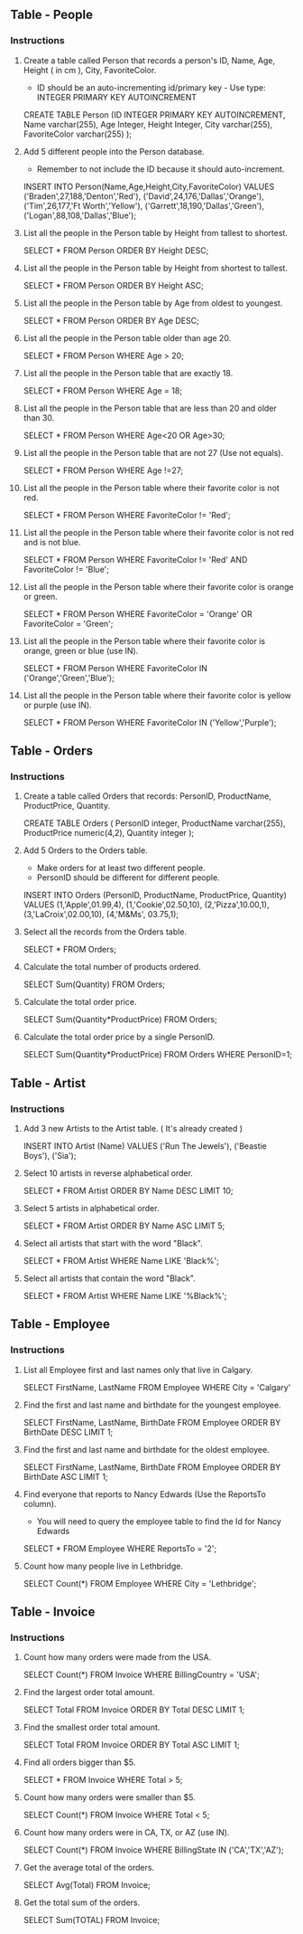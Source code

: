 
## Table - People

### Instructions
1. Create a table called Person that records a person's ID, Name, Age, Height ( in cm ), City, FavoriteColor. 
    * ID should be an auto-incrementing id/primary key - Use type: INTEGER PRIMARY KEY AUTOINCREMENT

	CREATE TABLE Person 
	(ID INTEGER PRIMARY KEY AUTOINCREMENT,
	Name varchar(255),
	Age Integer,
	Height Integer,
	City varchar(255),
	FavoriteColor varchar(255)
	);

2. Add 5 different people into the Person database. 
    * Remember to not include the ID because it should auto-increment.

	INSERT INTO Person(Name,Age,Height,City,FavoriteColor)
	VALUES
	('Braden',27,188,'Denton','Red'),
	('David',24,176,'Dallas','Orange'),
	('Tim',26,177,'Ft Worth','Yellow'),
	('Garrett',18,190,'Dallas','Green'),
	('Logan',88,108,'Dallas','Blue');

3. List all the people in the Person table by Height from tallest to shortest.

	SELECT * FROM Person ORDER BY Height DESC;

4. List all the people in the Person table by Height from shortest to tallest.

	SELECT * FROM Person ORDER BY Height ASC;

5. List all the people in the Person table by Age from oldest to youngest.

	SELECT * FROM Person ORDER BY Age DESC;

6. List all the people in the Person table older than age 20.

	SELECT * FROM Person WHERE Age > 20;

7. List all the people in the Person table that are exactly 18.

	SELECT * FROM Person WHERE Age = 18;

8. List all the people in the Person table that are less than 20 and older than 30.

	SELECT * FROM Person WHERE Age<20 OR Age>30;

9. List all the people in the Person table that are not 27 (Use not equals).

	SELECT * FROM Person WHERE Age !=27;

10. List all the people in the Person table where their favorite color is not red.

	SELECT * FROM Person WHERE FavoriteColor != 'Red';

11. List all the people in the Person table where their favorite color is not red and is not blue.

	SELECT * FROM Person WHERE FavoriteColor != 'Red' AND FavoriteColor != 'Blue';
	
12. List all the people in the Person table where their favorite color is orange or green.

	SELECT * FROM Person WHERE FavoriteColor = 'Orange' OR FavoriteColor = 'Green';
	
13. List all the people in the Person table where their favorite color is orange, green or blue (use IN).

	SELECT * FROM Person WHERE FavoriteColor IN ('Orange','Green','Blue');
	
14. List all the people in the Person table where their favorite color is yellow or purple (use IN).

	SELECT * FROM Person WHERE FavoriteColor IN ('Yellow','Purple');

## Table - Orders

### Instructions

1. Create a table called Orders that records: PersonID, ProductName, ProductPrice, Quantity.

	CREATE TABLE Orders (
		PersonID integer,
		ProductName varchar(255),
		ProductPrice numeric(4,2),
		Quantity integer
	);

2. Add 5 Orders to the Orders table.
    * Make orders for at least two different people.
    * PersonID should be different for different people.

	INSERT INTO Orders (PersonID, ProductName, ProductPrice, Quantity)
	VALUES
	(1,'Apple',01.99,4),
	(1,'Cookie',02.50,10),
	(2,'Pizza',10.00,1),
	(3,'LaCroix',02.00,10),
	(4,'M&Ms', 03.75,1);

3. Select all the records from the Orders table.

	SELECT * FROM Orders;

4. Calculate the total number of products ordered.

	SELECT Sum(Quantity) FROM Orders;

5. Calculate the total order price.

	SELECT Sum(Quantity*ProductPrice) FROM Orders;

6. Calculate the total order price by a single PersonID.

	SELECT Sum(Quantity*ProductPrice) FROM Orders WHERE PersonID=1;
	

## Table - Artist

### Instructions

1. Add 3 new Artists to the Artist table. ( It's already created )

	INSERT INTO Artist (Name)
	VALUES 
	('Run The Jewels'),
	('Beastie Boys'),
	('Sia');

2. Select 10 artists in reverse alphabetical order.

	SELECT * FROM Artist ORDER BY Name DESC LIMIT 10;

3. Select 5 artists in alphabetical order.

	SELECT * FROM Artist ORDER BY Name ASC LIMIT 5;

4. Select all artists that start with the word "Black".

	SELECT * FROM Artist WHERE Name LIKE 'Black%';

5. Select all artists that contain the word "Black".

	SELECT * FROM Artist WHERE Name LIKE '%Black%';
	

## Table - Employee

### Instructions

1. List all Employee first and last names only that live in Calgary.

	SELECT FirstName, LastName FROM Employee WHERE City = 'Calgary'

2. Find the first and last name and birthdate for the youngest employee.

	SELECT FirstName, LastName, BirthDate FROM Employee ORDER BY BirthDate DESC LIMIT 1;

3. Find the first and last name and birthdate for the oldest employee.

	SELECT FirstName, LastName, BirthDate FROM Employee ORDER BY BirthDate ASC LIMIT 1;

4. Find everyone that reports to Nancy Edwards (Use the ReportsTo column).
   * You will need to query the employee table to find the Id for Nancy Edwards

	SELECT * FROM Employee WHERE ReportsTo = '2';

5. Count how many people live in Lethbridge.

	SELECT Count(*) FROM Employee WHERE City = 'Lethbridge';

## Table - Invoice 

### Instructions

1. Count how many orders were made from the USA.

	SELECT Count(*) FROM Invoice WHERE BillingCountry = 'USA';

2. Find the largest order total amount.

	SELECT Total FROM Invoice ORDER BY Total DESC LIMIT 1;

3. Find the smallest order total amount.

	SELECT Total FROM Invoice ORDER BY Total ASC LIMIT 1;

4. Find all orders bigger than $5.

	SELECT * FROM Invoice WHERE Total > 5;

5. Count how many orders were smaller than $5.

	SELECT Count(*) FROM Invoice WHERE Total < 5;

6. Count how many orders were in CA, TX, or AZ (use IN).

	SELECT Count(*) FROM Invoice WHERE BillingState IN ('CA','TX','AZ');

7. Get the average total of the orders.

	SELECT Avg(Total) FROM Invoice;

8. Get the total sum of the orders.

	SELECT Sum(TOTAL) FROM Invoice;